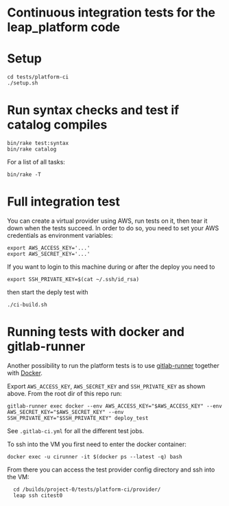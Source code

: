 # Continuous integration tests for the leap_platform code

# Setup

    cd tests/platform-ci
    ./setup.sh

# Run syntax checks and test if catalog compiles
    
    bin/rake test:syntax
    bin/rake catalog

For a list of all tasks:

    bin/rake -T

# Full integration test

You can create a virtual provider using AWS, run tests on it, then tear it down
when the tests succeed.
In order to do so, you need to set your AWS credentials as environment variables:

    export AWS_ACCESS_KEY='...'
    export AWS_SECRET_KEY='...'

If you want to login to this machine during or after the deploy you need to 

    export SSH_PRIVATE_KEY=$(cat ~/.ssh/id_rsa)

then start the deply test with

    ./ci-build.sh

# Running tests with docker and gitlab-runner

Another possibility to run the platform tests is to use [gitlab-runner](https://docs.gitlab.com/runner/)
together with [Docker](https://www.docker.com/).

Export `AWS_ACCESS_KEY`, `AWS_SECRET_KEY` and `SSH_PRIVATE_KEY` as shown above.
From the root dir of this repo run:

    gitlab-runner exec docker --env AWS_ACCESS_KEY="$AWS_ACCESS_KEY" --env AWS_SECRET_KEY="$AWS_SECRET_KEY" --env SSH_PRIVATE_KEY="$SSH_PRIVATE_KEY" deploy_test

See `.gitlab-ci.yml` for all the different test jobs.

To ssh into the VM you first need to enter the docker container:

    docker exec -u cirunner -it $(docker ps --latest -q) bash

From there you can access the test provider config directory and ssh into the VM:

      cd /builds/project-0/tests/platform-ci/provider/
      leap ssh citest0 
